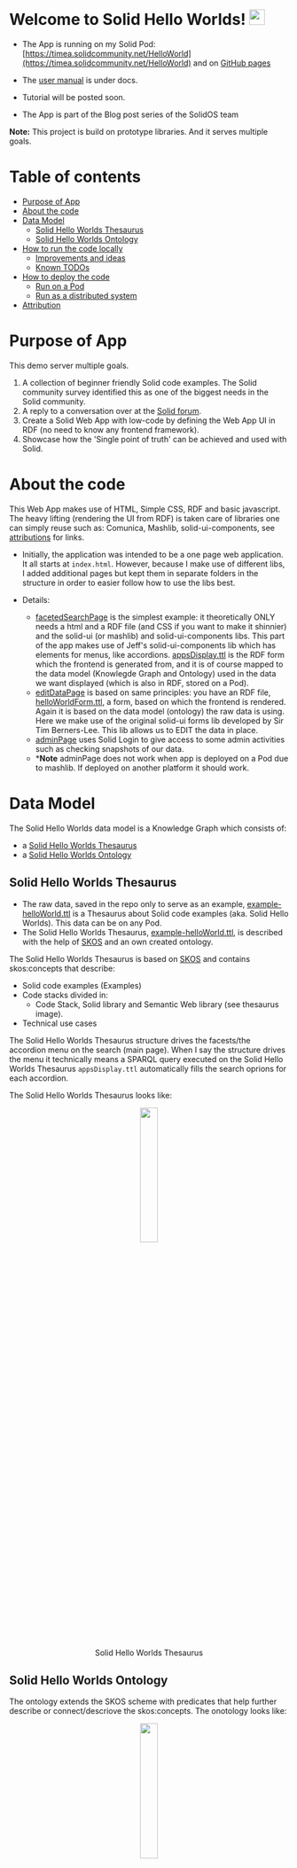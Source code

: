 # Welcome to Solid Hello Worlds! <img src="https://media.giphy.com/media/hvRJCLFzcasrR4ia7z/giphy.gif" width="28">

* The App is running on my Solid Pod: [https://timea.solidcommunity.net/HelloWorld](https://timea.solidcommunity.net/HelloWorld) and on [GitHub pages](https://timea-solid.github.io/SolidHelloWorlds/)

* The [user manual](https://github.com/timea-solid/SolidHelloWorlds/blob/master/docs/UserManual.md) is under docs.

* Tutorial will be posted soon.

* The App is part of the Blog post series of the SolidOS team

**Note:** This project is build on prototype libraries. And it serves multiple goals.

# Table of contents

- [Purpose of App](#purpose-of-app)
- [About the code](#about-the-code)
- [Data Model](#data-model)
  - [Solid Hello Worlds Thesaurus](#solid-hello-worlds-thesaurus)
  - [Solid Hello Worlds Ontology](#solid-hello-worlds-ontology)
- [How to run the code locally](#how-to-run-the-code-locally)
  - [Improvements and ideas](#improvements-and-ideas)
  - [Known TODOs](#known-todos)
- [How to deploy the code](#how-to-deploy-the-code)
  - [Run on a Pod](#run-on-a-pod)
  - [Run as a distributed system](#run-as-a-distributed-system)
- [Attribution](#attribution)

# Purpose of App

This demo server multiple goals.

1) A collection of beginner friendly Solid code examples. The Solid community survey identified this as one of the biggest needs in the Solid community.
2) A reply to a conversation over at the [Solid forum](https://forum.solidproject.org/t/yet-another-solid-hello-world/4883/38).
3) Create a Solid Web App with low-code by defining the Web App UI in RDF (no need to know any frontend framework).
4) Showcase how the 'Single point of truth' can be achieved and used with Solid.

# About the code

This Web App makes use of HTML, Simple CSS, RDF and basic javascript. The heavy lifting (rendering the UI from RDF) is taken care of libraries one can simply reuse such as: Comunica, Mashlib, solid-ui-components, see [attributions](#Attribution) for links.

* Initially, the application was intended to be a one page web application. It all starts at `index.html`. However, because I make use of different libs, I added additional pages but kept them in separate folders in the structure in order to easier follow how to use the libs best.

* Details:
  * [facetedSearchPage](https://github.com/timea-solid/SolidHelloWorlds/tree/master/src/facetedSearchPage) is the simplest example: it theoretically ONLY needs a html and a RDF file (and CSS if you want to make it shinnier) and the solid-ui (or mashlib) and solid-ui-components libs. This part of the app makes use of Jeff's solid-ui-components lib which has elements for menus, like accordions. [appsDisplay.ttl](https://github.com/timea-solid/SolidHelloWorlds/blob/master/src/facetedSearchPage/appsDisplay.ttl) is the RDF form which the frontend is generated from, and it is of course mapped to the data model (Knowlegde Graph and Ontology) used in the data we want displayed (which is also in RDF, stored on a Pod).
  * [editDataPage](https://github.com/timea-solid/SolidHelloWorlds/tree/master/src/editDataPage) is based on same principles: you have an RDF file, [helloWorldForm.ttl](https://github.com/timea-solid/SolidHelloWorlds/blob/master/src/editDataPage/helloWorldForm.ttl), a form, based on which the frontend is rendered. Again it is based on the data model (ontology) the raw data is using. Here we make use of the original solid-ui forms lib developed by Sir Tim Berners-Lee. This lib allows us to EDIT the data in place.
  * [adminPage](https://github.com/timea-solid/SolidHelloWorlds/tree/master/src/adminPage) uses Solid Login to give access to some admin activities such as checking snapshots of our data.
  * ***Note** adminPage does not work when app is deployed on a Pod due to mashlib. If deployed on another platform it should work.

# Data Model

The Solid Hello Worlds data model is a Knowledge Graph which consists of:

* a [Solid Hello Worlds Thesaurus](https://github.com/timea-solid/SolidHelloWorlds/blob/master/data/example_helloWorld.ttl)
* a [Solid Hello Worlds Ontology](https://github.com/timea-solid/SolidHelloWorlds/blob/master/data/SolidHelloWorldOntology.ttl)

## Solid Hello Worlds Thesaurus

* The raw data, saved in the repo only to serve as an example, [example-helloWorld.ttl](https://github.com/timea-solid/SolidHelloWorlds/blob/master/data/example_helloWorld.ttl) is a Thesaurus about Solid code examples (aka. Solid Hello Worlds). This data can be on any Pod.
* The Solid Hello Worlds Thesaurus, [example-helloWorld.ttl](https://github.com/timea-solid/SolidHelloWorlds/blob/master/data/example_helloWorld.ttl), is described with the help of [SKOS](https://www.w3.org/2004/02/skos/) and an own created ontology.

The Solid Hello Worlds Thesaurus is based on [SKOS](https://www.w3.org/2004/02/skos/) and contains skos:concepts that describe:

* Solid code examples (Examples)
* Code stacks divided in:
  * Code Stack, Solid library and Semantic Web library (see thesaurus image).
* Technical use cases

The Solid Hello Worlds Thesaurus structure drives the facests/the accordion menu on the search (main page). When I say the structure drives the menu it technically means a SPARQL query executed on the Solid Hello Worlds Thesaurus `appsDisplay.ttl` automatically fills the search oprions for each accordion.

The Solid Hello Worlds Thesaurus looks like:

<p align="center">
   <img width="25%" src="/docs/resources/knowledgeGraph/SolidHelloWorldsSKOSThesaurus.png">
   </br>Solid Hello Worlds Thesaurus
</p>

## Solid Hello Worlds Ontology

The ontology extends the SKOS scheme with predicates that help further describe or connect/descriove the skos:concepts. The onotology looks like:

<p align="center">
   <img width="25%" src="/docs/resources/knowledgeGraph/SolidHelloWorldsOntology.png">
    </br>Solid Hello Worlds Ontology
</p>

# How to run the code locally

1. Git clone repo.
2. OPTIONAL: Change the links to the data model and forms over in the [config.js](https://github.com/timea-solid/SolidHelloWorlds/blob/master/src/config.js). Defaults are the KG and form of the project.
3. OPTIONAL: Change the link to the appsDisplay.ttl over in the [index.html](https://github.com/timea-solid/SolidHelloWorlds/blob/9bcb50f34c1e457427c0c72393f1ca4976005254/index.html#L24)
4. OPTIONAL: Change the link to your KG in the appsDisplay.ttl [L20](https://github.com/timea-solid/SolidHelloWorlds/blob/9bcb50f34c1e457427c0c72393f1ca4976005254/src/facetedSearchPage/appsDisplay.ttl#L20) and [L42](https://github.com/timea-solid/SolidHelloWorlds/blob/9bcb50f34c1e457427c0c72393f1ca4976005254/src/facetedSearchPage/appsDisplay.ttl#L42)
5. Run with `npm run start` or `npx vite`.

***NOTE*** Unfortunately solid-ui only works with absolute URLs reason why the development KG and forms are the ones deployed on my Pod. 

## Improvements and ideas

* There are problems with usage of GROUP_CONCAT which give XMLSchema#string in SPARQL queries. However the SPARQL queries and the thesaurus structure was changed to overcome this need.
* If you have improvement ideas or find bugs please open a Git Issue.
* Feel free to commit PRs.

## Known TODOs

* improve snapshot file type
* improve login box styling
* add callback on spanshot functions
* clean code further
* add further thesaurus admin management
* connect login with ACP
* adminPage does not work when app deployed on a Pod

# How to deploy the code

Read about my [experiements with deployments of the app](./docs/deploymentExperiments.md).

## Run on a Pod

1. Create a folder on your Pod and [make it public](https://github.com/SolidOS/userguide/blob/main/views/sharing/userguide.md#add).
2. Deploy the data from this project to the Pod in the same exact structure. Be sure to have data, src, lib, static, index.html and their contents on your Pod.
3. Change the links to the data model and forms over in the [config.js](https://github.com/timea-solid/SolidHelloWorlds/blob/master/src/config.js). Defaults are the KG and form of the project which will not work.
4. Change the link to the appsDisplay.ttl over in the [index.html](https://github.com/timea-solid/SolidHelloWorlds/blob/9bcb50f34c1e457427c0c72393f1ca4976005254/index.html#L24)
5. Change the link to your KG in the appsDisplay.ttl [L20](https://github.com/timea-solid/SolidHelloWorlds/blob/9bcb50f34c1e457427c0c72393f1ca4976005254/src/facetedSearchPage/appsDisplay.ttl#L20) and [L42](https://github.com/timea-solid/SolidHelloWorlds/blob/9bcb50f34c1e457427c0c72393f1ca4976005254/src/facetedSearchPage/appsDisplay.ttl#L42)
6. Navigate to your the Pod folder name you created for your project and you should see the index.html rendered.

Example: my running demo is simply on my Pod, in a HelloWorld folder over at: [https://timea.solidcommunity.net/HelloWorld/components/](https://timea.solidcommunity.net/HelloWorld/src/). I made sure the HelloWorld folder has public access.  

***NOTE*** the adminPage is not working on a Pod deployment due to mashlib.
***NOTE*** Unfortunately solid-ui only works with absolute URLs reason why the development KG and forms are the ones deployed on my Pod. 

## Run as a distributed system

1. Create a folder on a Pod and [make it public](https://github.com/SolidOS/userguide/blob/main/views/sharing/userguide.md#add).
2. Rename the KG [example-helloWorld.ttl](https://github.com/timea-solid/SolidHelloWorlds/blob/master/data/example_helloWorld.ttl) to helloWorld.ttl and deploy in the new folder.
3. Create a folder on a Pod for your forms, can be the same folder or separate folders for each form. Make sure they are publicly readable.
4. Deploy the [appsDisplay.ttl](https://github.com/timea-solid/SolidHelloWorlds/blob/master/src/facetedSearchPage/appsDisplay.ttl) form and the [helloWorldForm.ttl](https://github.com/timea-solid/SolidHelloWorlds/blob/master/src/editDataPage/helloWorldForm.ttl) form to the new folder/s. Keep the names.
5. Change the links to the data model and forms over in the [config.js](https://github.com/timea-solid/SolidHelloWorlds/blob/master/src/config.js). Defaults are the KG and form of the project which will not work.
7. Change the link to the appsDisplay.ttl over in the [index.html](https://github.com/timea-solid/SolidHelloWorlds/blob/9bcb50f34c1e457427c0c72393f1ca4976005254/index.html#L24)
8. Change the link to your KG in the appsDisplay.ttl [L20](https://github.com/timea-solid/SolidHelloWorlds/blob/9bcb50f34c1e457427c0c72393f1ca4976005254/src/facetedSearchPage/appsDisplay.ttl#L20) and [L42](https://github.com/timea-solid/SolidHelloWorlds/blob/9bcb50f34c1e457427c0c72393f1ca4976005254/src/facetedSearchPage/appsDisplay.ttl#L42)
9. Navigate to your project on your platform and you should see the index.html rendered.

***NOTE*** the adminPage is not working on a Pod deployment due to mashlib.
***NOTE*** Unfortunately solid-ui only works with absolute URLs reason why in the config.js we need full URLs. 

Example: my running demo is simply on two of my Pods. Main code is over at HelloWorld folder on [https://timea.solidcommunity.net/SolidHelloWorldDistributed/](https://timea.solidcommunity.net/HelloWorld/src/). The data and forms are on another Pod over at: [https://solidweb.me/timeacss/public/SolidHelloWorlds/](https://solidweb.me/timeacss/public/SolidHelloWorlds/). I made sure the SolidHelloWorlds folder has public access because this is where the single point of truth (the KG) is.  

# Attribution

* [Jeff Zucker's solid-ui-components](https://github.com/jeff-zucker/solid-ui-components)
* [Simple CSS](https://simplecss.org/)
* [Comunica - a knowedge graph querying framework for JavaScript](https://github.com/comunica/comunica)
* [Mashlib - Solid compatible library for application-level functionality](https://github.com/solid/mashlib)
* [Solid-ui forms - User interface widgetsand utility for Solid](https://github.com/SolidOS/solid-ui)
